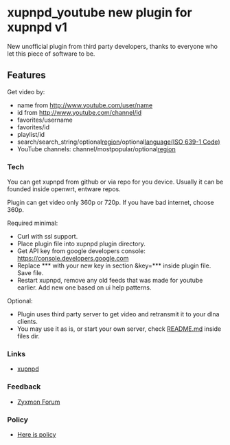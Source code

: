 # xupnpd_youtube new plugin for xupnpd v1
  New unofficial plugin from third party developers, thanks to everyone who let this piece of software to be.
  

## Features

  Get video by:
  - name from http://www.youtube.com/user/name 
  - id from http://www.youtube.com/channel/id
  - favorites/username 
  - favorites/id
  - playlist/id
  - search/search_string/optional[region](https://www.iso.org/iso-3166-country-codes.html)/optional[language(ISO 639-1 Code)](http://www.loc.gov/standards/iso639-2/php/code_list.php)
  - YouTube channels: channel/mostpopular/optional[region](https://www.iso.org/iso-3166-country-codes.html)

  
### Tech

  You can get xupnpd from github or via repo for you device. Usually it can be founded inside openwrt, entware repos.
  
  Plugin can get video only 360p or 720p. If you have bad internet, choose 360p.

  Required minimal: 
   - Curl with ssl support.
   - Place plugin file into xupnpd plugin directory.
   - Get API key from google developers console: https://console.developers.google.com
   - Replace *** with your new key in section &key=*** inside plugin file. Save file.
   - Restart xupnpd, remove any old feeds that was made for youtube earlier. Add new one based on ui help patterns.

  Optional:
   - Plugin uses third party server to get video and retransmit it to your dlna clients.
   - You may use it as is, or start your own server, check [README.md](https://github.com/mesb1/xupnpd_youtube/blob/master/files/README.md) inside files dir.

### Links

  - [xupnpd](https://github.com/clark15b/xupnpd)
  

### Feedback

  - [Zyxmon Forum](http://forums.zyxmon.org/viewtopic.php?f=5&t=31)
  
  
### Policy

  - [Here is policy](https://github.com/mesb1/xupnpd_youtube/blob/master/POLICY.md)
 

